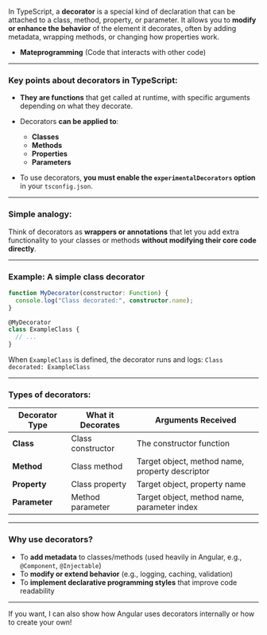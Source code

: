 In TypeScript, a **decorator** is a special kind of declaration that can be attached to a class, method, property, or parameter. It allows you to **modify or enhance the behavior** of the element it decorates, often by adding metadata, wrapping methods, or changing how properties work.

- **Mateprogramming** (Code that interacts with other code)

---

### Key points about decorators in TypeScript:

- **They are functions** that get called at runtime, with specific arguments depending on what they decorate.
- Decorators **can be applied to**:

  - **Classes**
  - **Methods**
  - **Properties**
  - **Parameters**

- To use decorators, **you must enable the `experimentalDecorators` option** in your `tsconfig.json`.

---

### Simple analogy:

Think of decorators as **wrappers or annotations** that let you add extra functionality to your classes or methods **without modifying their core code directly**.

---

### Example: A simple class decorator

```ts
function MyDecorator(constructor: Function) {
  console.log("Class decorated:", constructor.name);
}

@MyDecorator
class ExampleClass {
  // ...
}
```

When `ExampleClass` is defined, the decorator runs and logs:
`Class decorated: ExampleClass`

---

### Types of decorators:

| Decorator Type | What it Decorates | Arguments Received                              |
| -------------- | ----------------- | ----------------------------------------------- |
| **Class**      | Class constructor | The constructor function                        |
| **Method**     | Class method      | Target object, method name, property descriptor |
| **Property**   | Class property    | Target object, property name                    |
| **Parameter**  | Method parameter  | Target object, method name, parameter index     |

---

### Why use decorators?

- To **add metadata** to classes/methods (used heavily in Angular, e.g., `@Component`, `@Injectable`)
- To **modify or extend behavior** (e.g., logging, caching, validation)
- To **implement declarative programming styles** that improve code readability

---

If you want, I can also show how Angular uses decorators internally or how to create your own!
